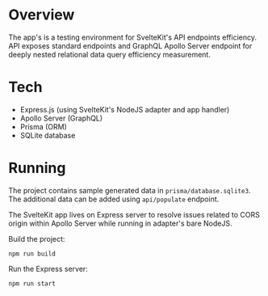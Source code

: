 # Overview

The app's is a testing environment for SvelteKit's API endpoints efficiency. API exposes standard endpoints and GraphQL Apollo Server endpoint for deeply nested relational data query efficiency measurement.

# Tech

 - Express.js (using SvelteKit's NodeJS adapter and app handler)
 - Apollo Server (GraphQL)
 - Prisma (ORM)
 - SQLite database

# Running

The project contains sample generated data in `prisma/database.sqlite3`. The additional data can be added using `api/populate` endpoint.

The SvelteKit app lives on Express server to resolve issues related to CORS origin within Apollo Server while running in adapter's bare NodeJS. 

Build the project:
```
npm run build
```
Run the Express server:
```
npm run start
```
